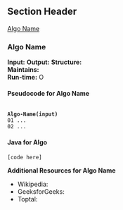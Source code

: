## Section Header
[Algo Name](#algo-name)


### Algo Name  
__Input:__ 
__Output:__ 
__Structure:__  
__Maintains:__  
__Run-time:__ O

#### Pseudocode for Algo Name  
<pre><code>
<b>Algo-Name(input)</b>
01 ...
02 ...
</code></pre>

#### Java for Algo 
```
[code here]

```
__Additional Resources for Algo Name__  
* Wikipedia:  
* GeeksforGeeks:   
* Toptal:  